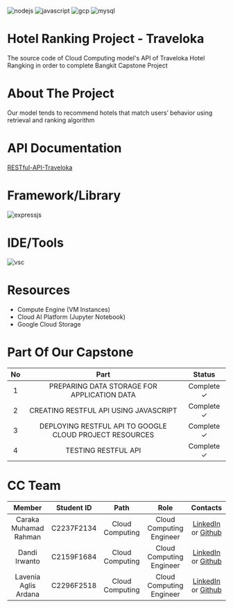 ![nodejs](https://img.shields.io/badge/Node.js-43853D?style=for-the-badge&logo=node.js&logoColor=white)
![javascript](https://img.shields.io/badge/JavaScript-F7DF1E?style=for-the-badge&logo=javascript&logoColor=black)
![gcp](https://img.shields.io/badge/Google_Cloud-4285F4?style=for-the-badge&logo=google-cloud&logoColor=white)
![mysql](https://img.shields.io/badge/MySQL-00000F?style=for-the-badge&logo=mysql&logoColor=white)

# Hotel Ranking Project - Traveloka 
The source code of Cloud Computing model's API of Traveloka Hotel Rangking in order to complete Bangkit Capstone Project

# About The Project
Our model tends to recommend hotels that match users’ behavior using retrieval and ranking algorithm 

# API Documentation
[RESTful-API-Traveloka](https://documenter.getpostman.com/view/15590410/UzBiQUw8)

# Framework/Library
![expressjs](https://img.shields.io/badge/Express.js-404D59?style=for-the-badge)

# IDE/Tools
![vsc](https://img.shields.io/badge/Visual_Studio-5C2D91?style=for-the-badge&logo=visual%20studio&logoColor=white)

# Resources
- Compute Engine (VM Instances)
- Cloud AI Platform (Jupyter Notebook)
- Google Cloud Storage

# Part Of Our Capstone
|            No          | Part |        Status        |
| :---: | :--------: | :----------------: |
|         1     | PREPARING DATA STORAGE FOR APPLICATION DATA |   Complete ✓    |
|   2   | CREATING RESTFUL API USING JAVASCRIPT |     Complete ✓     | 
|     3    | DEPLOYING RESTFUL API TO GOOGLE CLOUD PROJECT RESOURCES |     Complete ✓     |
|     4    |   TESTING RESTFUL API    |     Complete ✓     |

# CC Team
|            Member           | Student ID |        Path        |                    Role                    |                                                       Contacts                                                             |
| :-------------------------: | :--------: | :----------------: | :----------------------------------------: | :------------------------------------------------------------------------------------------------------------------------: |
|         Caraka Muhamad Rahman     | C2237F2134 |  Cloud Computing  | Cloud Computing Engineer |               [LinkedIn](https://www.linkedin.com/in/caraka-muhamad-rahman-0504741b9/) or [Github](https://github.com/CarakaMuhamadRahman)                  |
|   Dandi Irwanto   | C2159F1684 |  Cloud Computing  |          Cloud Computing Engineer         |               [LinkedIn](https://www.linkedin.com/in/dandiir/) or [Github](https://github.com/dandiirwanto20)                 |
|     Lavenia Aglis Ardana    | C2296F2518 |  Cloud Computing  |          Cloud Computing Engineer         |         [LinkedIn](https://www.linkedin.com/in/lavenia-aglis-ardana/) or [Github](https://github.com/lavennlala9)              |
